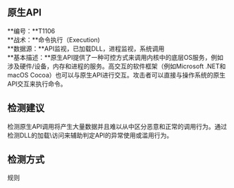 ## 原生API  
**编号：**T1106  
**战术：**命令执行（Execution)  
**数据源：**API监视，已加载DLL，进程监视，系统调用  
**基本描述：**原生API提供了一种可控方式来调用内核中的底层OS服务，例如涉及硬件/设备，内存和进程的服务。高交互的软件框架（例如Microsoft .NET和macOS Cocoa）也可以与原生API进行交互。攻击者可以直接与操作系统的原生API交互来执行命令。  
## 检测建议  
检测原生API调用将产生大量数据并且难以从中区分恶意和正常的调用行为。通过检测DLL的加载\访问来辅助判定API的异常使用或滥用行为。  
## 检测方式  
规则